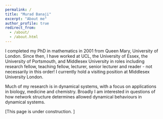 ```yaml
---
permalink: /
title: "Murad Banaji"
excerpt: "About me"
author_profile: true
redirect_from: 
  - /about/
  - /about.html
---
```


I completed my PhD in mathematics in 2001 from Queen Mary, University of London. Since then, I have worked at UCL, the University of Essex, the University of Portsmouth, and Middlesex University in roles including research fellow, teaching fellow, lecturer, senior lecturer and reader - not necessarily in this order! I currently hold a visiting position at Middlesex University London. 

Much of my research is in dynamical systems, with a focus on applications in biology, medicine and chemistry. Broadly I am interested in questions of how network structure determines allowed dynamical behaviours in dynamical systems.

\[This page is under construction. \]
